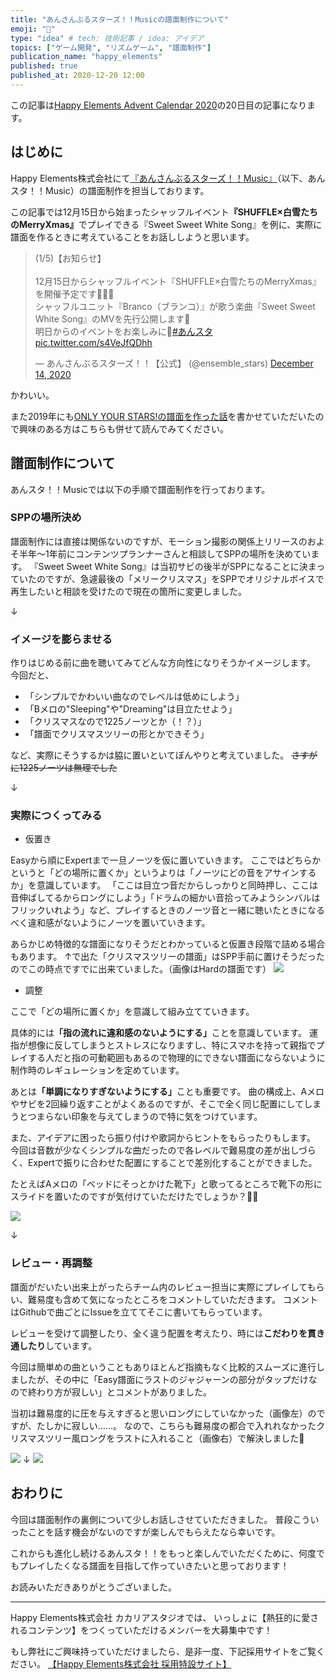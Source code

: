 ```yaml
---
title: "あんさんぶるスターズ！！Musicの譜面制作について"
emoji: "🎼"
type: "idea" # tech: 技術記事 / idea: アイデア
topics: ["ゲーム開発", "リズムゲーム", "譜面制作"]
publication_name: "happy_elements"
published: true
published_at: 2020-12-20 12:00
---
```


この記事は[Happy Elements Advent Calendar 2020](https://qiita.com/advent-calendar/2020/happyelements)の20日目の記事になります。

## はじめに
Happy Elements株式会社にて[『あんさんぶるスターズ！！Music』](https://ensemble-stars.jp/)（以下、あんスタ！！Music）の譜面制作を担当しております。

この記事では12月15日から始まったシャッフルイベント<b>『SHUFFLE×白雪たちのMerryXmas』</b>でプレイできる『Sweet Sweet White Song』を例に、実際に譜面を作るときに考えていることをお話ししようと思います。

<blockquote class="twitter-tweet"><p lang="ja" dir="ltr">(1/5)【お知らせ】<br><br>12月15日からシャッフルイベント『SHUFFLE×白雪たちのMerryXmas』を開催予定です🎁🎄✨<br>シャッフルユニット『Branco（ブランコ）』が歌う楽曲『Sweet Sweet White Song』のMVを先行公開します👼<br>明日からのイベントをお楽しみに🎵<a href="https://twitter.com/hashtag/%E3%81%82%E3%82%93%E3%82%B9%E3%82%BF?src=hash&amp;ref_src=twsrc%5Etfw">#あんスタ</a> <a href="https://t.co/s4VeJfQDhh">pic.twitter.com/s4VeJfQDhh</a></p>&mdash; あんさんぶるスターズ！！【公式】 (@ensemble_stars) <a href="https://twitter.com/ensemble_stars/status/1338472558664957952?ref_src=twsrc%5Etfw">December 14, 2020</a></blockquote> <script async src="https://platform.twitter.com/widgets.js" charset="utf-8"></script>

かわいい。

また2019年にも[ONLY YOUR STARS!の譜面を作った話](https://cacalia.kibe.la/shared/entries/9280a814-ee5e-4303-ab67-18e8a2500f5a)を書かせていただいたので興味のある方はこちらも併せて読んでみてください。

## 譜面制作について
あんスタ！！Musicでは以下の手順で譜面制作を行っております。

### SPPの場所決め

譜面制作には直接は関係ないのですが、モーション撮影の関係上リリースのおよそ半年〜1年前にコンテンツプランナーさんと相談してSPPの場所を決めています。
『Sweet Sweet White Song』は当初サビの後半がSPPになることに決まっていたのですが、急遽最後の「メリークリスマス」をSPPでオリジナルボイスで再生したいと相談を受けたので現在の箇所に変更しました。

↓
### イメージを膨らませる

作りはじめる前に曲を聴いてみてどんな方向性になりそうかイメージします。
今回だと、

* 「シンプルでかわいい曲なのでレベルは低めにしよう」
* 「Bメロの"Sleeping"や"Dreaming"は目立たせよう」
* 「クリスマスなので1225ノーツとか（！？）」
* 「譜面でクリスマスツリーの形とかできそう」

など、実際にそうするかは脇に置いといてぼんやりと考えていました。
<s>さすがに1225ノーツは無理でした</s>

↓
### 実際につくってみる

* 仮置き

Easyから順にExpertまで一旦ノーツを仮に置いていきます。
ここではどちらかというと「どの場所に置くか」というよりは「ノーツにどの音をアサインするか」を意識しています。
「ここは目立つ音だからしっかりと同時押し、ここは音伸ばしてるからロングにしよう」「ドラムの細かい音拾ってみようシンバルはフリックいれよう」など、プレイするときのノーツ音と一緒に聴いたときになるべく違和感がないようにノーツを置いていきます。

あらかじめ特徴的な譜面になりそうだとわかっていると仮置き段階で詰める場合もあります。
↑で出た「クリスマスツリーの譜面」はSPP手前に置けそうだったのでこの時点ですでに出来ていました。（画像はHardの譜面です）
![](https://storage.googleapis.com/zenn-user-upload/b6d8e167388b-20230310.png)


* 調整

ここで「どの場所に置くか」を意識して組み立てていきます。

具体的には<b>「指の流れに違和感のないようにする」</b>ことを意識しています。
運指が想像に反してしまうとストレスになりますし、特にスマホを持って親指でプレイする人だと指の可動範囲もあるので物理的にできない譜面にならないように制作時のレギュレーションを定めています。

あとは<b>「単調になりすぎないようにする」</b>ことも重要です。
曲の構成上、Aメロやサビを2回繰り返すことがよくあるのですが、そこで全く同じ配置にしてしまうとつまらない印象を与えてしまうので特に気をつけています。

また、アイデアに困ったら振り付けや歌詞からヒントをもらったりもします。
今回は音数が少なくシンプルな曲だったので各レベルで難易度の差が出しづらく、Expertで振りに合わせた配置にすることで差別化することができました。

たとえばAメロの「ベッドにそっとかけた靴下」と歌ってるところで靴下の形にスライドを置いたのですが気付けていただけたでしょうか？🧦🧦

![](https://storage.googleapis.com/zenn-user-upload/26c0cba0b50d-20230310.png)

↓
### レビュー・再調整

譜面がだいたい出来上がったらチーム内のレビュー担当に実際にプレイしてもらい、難易度も含めて気になったところをコメントしていただきます。
コメントはGithubで曲ごとにIssueを立ててそこに書いてもらっています。

レビューを受けて調整したり、全く違う配置を考えたり、時には**こだわりを貫き通したり**しています。

今回は簡単めの曲ということもありほとんど指摘もなく比較的スムーズに進行しましたが、その中に「Easy譜面にラストのジャジャーンの部分がタップだけなので終わり方が寂しい」とコメントがありました。

当初は難易度的に圧を与えすぎると思いロングにしていなかった（画像左）のですが、たしかに寂しい……。
なので、こちらも難易度の都合で入れれなかったクリスマスツリー風ロングをラストに入れること（画像右）で解決しました🎄

![](https://storage.googleapis.com/zenn-user-upload/20699b43df25-20230310.png)
↓
![](https://storage.googleapis.com/zenn-user-upload/f66625cc254e-20230310.png)


## おわりに
今回は譜面制作の裏側について少しお話しさせていただきました。
普段こういったことを話す機会がないのですが楽しんでもらえたなら幸いです。

これからも進化し続けるあんスタ！！をもっと楽しんでいただくために、何度でもプレイしたくなる譜面を目指して作っていきたいと思っております！

お読みいただきありがとうございました。

 ---

Happy Elements株式会社 カカリアスタジオでは、
いっしょに【熱狂的に愛されるコンテンツ】をつくっていただけるメンバーを大募集中です！

もし弊社にご興味持っていただけましたら、是非一度、下記採用サイトをご覧ください。
[【Happy Elements株式会社 採用特設サイト】](https://recruit.happyelements.co.jp/)


